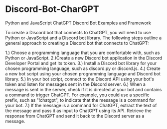 # Discord-Bot-CharGPT
Python and JavaScript ChatGPT Discord Bot Examples and Framework

To create a Discord bot that connects to ChatGPT, you will need to use Python or JavaScript and a Discord bot library. The following steps outline a general approach to creating a Discord bot that connects to ChatGPT:

1.) Choose a programming language that you are comfortable with, such as Python or JavaScript.
2.)Create a new Discord bot application in the Discord Developer Portal and get its token.
3.) Install a Discord bot library for your chosen programming language, such as discord.py or discord.js.
4.) Create a new bot script using your chosen programming language and Discord bot library.
5.) In your bot script, connect to the Discord API using your bot's token and listen for messages sent in the Discord server.
6.) When a message is sent in the server, check if it is directed at your bot and contains a command to trigger ChatGPT. For example, you could use a specific prefix, such as "!chatgpt", to indicate that the message is a command for your bot.
7.) If the message is a command for ChatGPT, extract the text of the message and pass it as input to ChatGPT using its API.
Retrieve the response from ChatGPT and send it back to the Discord server as a message.

